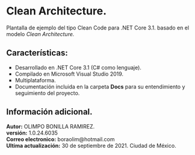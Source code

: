 <h1>Clean Architecture.</h1>
<p>Plantalla de ejemplo del tipo Clean Code para .NET Core 3.1. basado en el modelo <i>Clean Architecture.</i></p>

<h2>Características:</h2>
<ul type="square">
  <li>Desarrollado en .NET Core 3.1 (C# como lenguaje).</b></li>
  <li>Compilado en Microsoft Visual Studio 2019.</b></li>
  <li>Multiplataforma.</li>
  <li>Documentación incluida en la carpeta <b>Docs</b> para su entendimiento y seguimiento del proyecto.</li>
</ul>

<h2>Información adicional.</h2>
<strong>Autor:</strong> OLIMPO BONILLA RAMIREZ.<br/>
<strong>versi&oacute;n:</strong> 1.0.24.6035 <br/>
<strong>Correo electronico:</strong> boraolim@hotmail.com <br />
<strong>Ultima actualización:</strong> 30 de septiembre de 2021. Ciudad de M&eacute;xico.